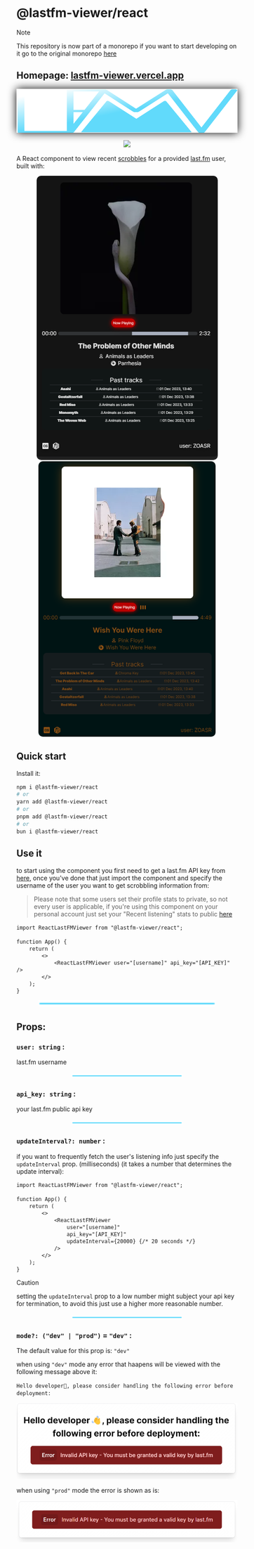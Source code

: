 # @lastfm-viewer/react

> [!NOTE]
> This repository is now part of a monorepo if you want to start developing on it go to the original monorepo [here](https://github.com/ZOASR/lastfm-viewer)

## Homepage: [lastfm-viewer.vercel.app](lastfm-viewer.vercel.app)

<p align="center" >
  <img  style="filter: drop-shadow(0 0 10px black);" src="./images/lfmv_logo.svg" width="100%" height="100" />
</p>

<p align="center">
    <a href="https://www.npmjs.com/package/@lastfm-viewer/react" alt="@lastfm-viewer/react(npm)">
        <img src="https://img.shields.io/npm/dt/@lastfm-viewer/react?style=for-the-badge&logo=npm&logoColor=red&label=@lastfm-viewer/react" /></a>
</p>

A React component to view recent [scrobbles](https://www.dictionary.com/browse/scrobble) for a provided [last.fm](last.fm) user, built with:

<p align="center">
  <img src="https://github.com/ZOASR/lastfm-viewer-react/blob/main/images/Preview_1.png" style="border-radius: 10px"/>
  <img src="https://github.com/ZOASR/lastfm-viewer-react/blob/main/images/Preview_2.png" style="border-radius: 10px"/>
</p>

## Quick start

Install it:

```bash
npm i @lastfm-viewer/react
# or
yarn add @lastfm-viewer/react
# or
pnpm add @lastfm-viewer/react
# or
bun i @lastfm-viewer/react
```

## Use it

to start using the component you first need to get a last.fm API key from [here](https://www.last.fm/api), once you've done that just import the component and specify the username of the user you want to get scrobbling information from:

> Please note that some users set their profile stats to private, so not every user is applicable, if you're using this component on your personal account just set your "Recent listening" stats to public [here](https://www.last.fm/settings/privacy)

```tsx
import ReactLastFMViewer from "@lastfm-viewer/react";

function App() {
	return (
		<>
			<ReactLastFMViewer user="[username]" api_key="[API_KEY]" />
		</>
	);
}
```

<p align="center">
<img width="80%" src="./images/divider.svg" />
</p>

## Props:

### `user: string` :

last.fm username

<p align="center">
<img width="50%" src="./images/divider.svg" />
</p>

### `api_key: string` :

your last.fm public api key

<p align="center">
<img width="50%" src="./images/divider.svg" />
</p>

### `updateInterval?: number` :

if you want to frequently fetch the user's listening info just specify the `updateInterval` prop. (milliseconds) (it takes a number that determines the update interval):

```tsx
import ReactLastFMViewer from "@lastfm-viewer/react";

function App() {
	return (
		<>
			<ReactLastFMViewer
				user="[username]"
				api_key="[API_KEY]"
				updateInterval={20000} {/* 20 seconds */}
			/>
		</>
	);
}
```

> [!CAUTION]
> setting the `updateInterval` prop to a low number might subject your api key for termination, to avoid this just use a higher more reasonable number.

<p align="center">
<img width="50%" src="./images/divider.svg" />
</p>

### `mode?: ("dev" | "prod")` = `"dev"` :

The default value for this prop is: `"dev"`

when using `"dev"` mode any error that haapens will be viewed with the following message above it:

`Hello developer👋, please consider handling the following error before deployment:`

![Error during development](./images/error_dev.png)

when using `"prod"` mode the error is shown as is:

![Error during production](./images/error_prod.png)
